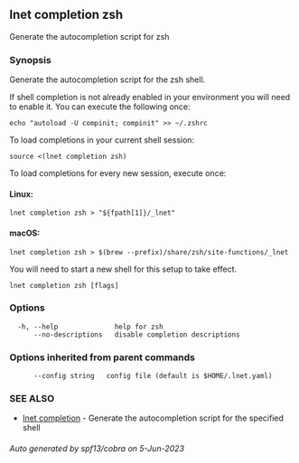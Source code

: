 ## lnet completion zsh

Generate the autocompletion script for zsh

### Synopsis

Generate the autocompletion script for the zsh shell.

If shell completion is not already enabled in your environment you will need
to enable it.  You can execute the following once:

	echo "autoload -U compinit; compinit" >> ~/.zshrc

To load completions in your current shell session:

	source <(lnet completion zsh)

To load completions for every new session, execute once:

#### Linux:

	lnet completion zsh > "${fpath[1]}/_lnet"

#### macOS:

	lnet completion zsh > $(brew --prefix)/share/zsh/site-functions/_lnet

You will need to start a new shell for this setup to take effect.


```
lnet completion zsh [flags]
```

### Options

```
  -h, --help              help for zsh
      --no-descriptions   disable completion descriptions
```

### Options inherited from parent commands

```
      --config string   config file (default is $HOME/.lnet.yaml)
```

### SEE ALSO

* [lnet completion](lnet_completion.md)	 - Generate the autocompletion script for the specified shell

###### Auto generated by spf13/cobra on 5-Jun-2023
